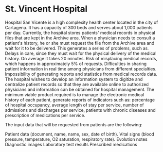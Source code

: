 # St. Vincent Hospital
Hospital San Vicente is a high complexity health center located in the city of Cartagena. It has a capacity of 300 beds and serves about 1,000 patients per day. Currently, the hospital stores patients' medical records in physical files that are kept in the Archive area. When a physician needs to consult a patient's history, he or she must request the file from the Archive area and wait for it to be delivered. This generates a series of problems, such as. Delays in care, since they must wait for the physical delivery of the medical history. On average it takes 20 minutes. Risk of misplacing medical records, which happens in approximately 5% of requests. Difficulties in sharing patient information in real time among physicians from different specialties. Impossibility of generating reports and statistics from medical records data.
The hospital wishes to develop an information system to digitize and centralize patient records so that they are available online to authorized physicians and information can be obtained for hospital management. The minimum viable product required is to manage the electronic medical history of each patient, generate reports of indicators such as: percentage of hospital occupancy, average length of stay per service, number of admissions and discharges per service, patients with chronic diseases and prescription of medications per service.

The input data that will be requested from patients are the following:

Patient data (document, name, name, sex, date of birth).
Vital signs (blood pressure, temperature, O2 saturation, respiratory rate).
Evolution notes
Diagnostic images
Laboratory test results
Prescribed medications
